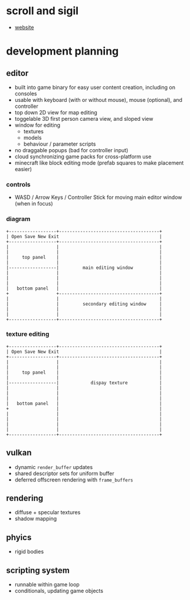 # scroll and sigil

- [website](https://scrollandsigil.com)

# development planning

## editor

- built into game binary for easy user content creation, including on consoles
- usable with keyboard (with or without mouse), mouse (optional), and controller
- top down 2D view for map editing
- toggelable 3D first person camera view, and sloped view
- window for editing
  - textures
  - models
  - behaviour / parameter scripts
- no draggable popups (bad for controller input)
- cloud synchronizing game packs for cross-platform use
- minecraft like block editing mode (prefab squares to make placement easier)

### controls

- WASD / Arrow Keys / Controller Stick for moving main editor window (when in focus)

### diagram

```
+------------------+--------------------------------------+
| Open Save New Exit                                      |
+------------------+--------------------------------------+
|                  |                                      |
|                  |                                      |
|     top panel    |                                      |
|                  |                                      |
|------------------|         main editing window          |
|                  |                                      |
|                  |                                      |
|                  |                                      |
|   bottom panel   |                                      |
+                  +--------------------------------------+
|                  |                                      |
|                  |         secondary editing window     |
|                  |                                      |
|                  |                                      |
+------------------+--------------------------------------+
```

### texture editing

```
+------------------+--------------------------------------+
| Open Save New Exit                                      |
+------------------+--------------------------------------+
|                  |                                      |
|                  |                                      |
|     top panel    |                                      |
|                  |                                      |
|------------------|            dispay texture            |
|                  |                                      |
|                  |                                      |
|                  |                                      |
|   bottom panel   |                                      |
+                  |                                      |
|                  |                                      |
|                  |                                      |
|                  |                                      |
|                  |                                      |
+------------------+--------------------------------------+
```

## vulkan

- dynamic `render_buffer` updates
- shared descriptor sets for uniform buffer
- deferred offscreen rendering with `frame_buffers`

## rendering

- diffuse + specular textures
- shadow mapping

## phyics

- rigid bodies

## scripting system

- runnable within game loop
- conditionals, updating game objects
